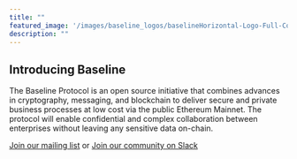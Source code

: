 ```yaml
---
title: ""
featured_image: '/images/baseline_logos/baselineHorizontal-Logo-Full-Color.svg'
description: ""
---
```


## Introducing Baseline
The Baseline Protocol is an open source initiative that combines advances in cryptography, messaging, and blockchain to deliver secure and private business processes at low cost via the public Ethereum Mainnet. The protocol will enable confidential and complex collaboration between enterprises without leaving any sensitive data on-chain. 

[Join our mailing list](https://lists.oasis-open-projects.org/g/baseline) or [Join our community on Slack](https://communityinviter.com/apps/ethereum-baseline/join-us)
